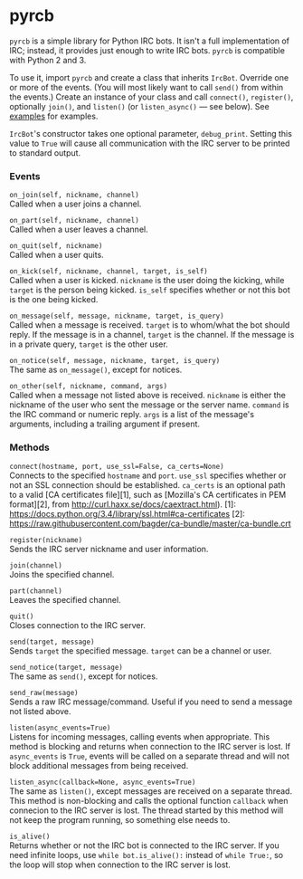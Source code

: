# pyrcb
`pyrcb` is a simple library for Python IRC bots. It isn't a full implementation
of IRC; instead, it provides just enough to write IRC bots. `pyrcb` is
compatible with Python 2 and 3.

To use it, import `pyrcb` and create a class that inherits `IrcBot`. Override
one or more of the events. (You will most likely want to call `send()` from
within the events.) Create an instance of your class and call `connect()`,
`register()`, optionally `join()`, and `listen()` (or `listen_async()` — see
below). See [examples](examples) for examples.

`IrcBot`'s constructor takes one optional parameter, `debug_print`. Setting
this value to `True` will cause all communication with the IRC server to be
printed to standard output.

### Events
`on_join(self, nickname, channel)`  
Called when a user joins a channel.

`on_part(self, nickname, channel)`  
Called when a user leaves a channel.

`on_quit(self, nickname)`  
Called when a user quits.

`on_kick(self, nickname, channel, target, is_self)`  
Called when a user is kicked. `nickname` is the user doing the kicking, while
`target` is the person being kicked. `is_self` specifies whether or not this
bot is the one being kicked.

`on_message(self, message, nickname, target, is_query)`  
Called when a message is received. `target` is to whom/what the bot should
reply. If the message is in a channel, `target` is the channel. If the message
is in a private query, `target` is the other user.

`on_notice(self, message, nickname, target, is_query)`  
The same as `on_message()`, except for notices.

`on_other(self, nickname, command, args)`  
Called when a message not listed above is received. `nickname` is either the
nickname of the user who sent the message or the server name. `command` is the
IRC command or numeric reply. `args` is a list of the message's arguments,
including a trailing argument if present.

### Methods
`connect(hostname, port, use_ssl=False, ca_certs=None)`  
Connects to the specified `hostname` and `port`. `use_ssl` specifies whether or
not an SSL connection should be established. `ca_certs` is an optional path to
a valid [CA certificates file][1], such as [Mozilla's CA certificates in PEM
format][2], from <http://curl.haxx.se/docs/caextract.html>).
[1]: https://docs.python.org/3.4/library/ssl.html#ca-certificates
[2]: https://raw.githubusercontent.com/bagder/ca-bundle/master/ca-bundle.crt

`register(nickname)`  
Sends the IRC server nickname and user information.

`join(channel)`  
Joins the specified channel.

`part(channel)`  
Leaves the specified channel.

`quit()`  
Closes connection to the IRC server.

`send(target, message)`  
Sends `target` the specified message. `target` can be a channel or user.

`send_notice(target, message)`  
The same as `send()`, except for notices.

`send_raw(message)`  
Sends a raw IRC message/command. Useful if you need to send a message not
listed above.

`listen(async_events=True)`  
Listens for incoming messages, calling events when appropriate. This method is
blocking and returns when connection to the IRC server is lost. If
`async_events` is `True`, events will be called on a separate thread and will
not block additional messages from being received.

`listen_async(callback=None, async_events=True)`  
The same as `listen()`, except messages are received on a separate thread. This
method is non-blocking and calls the optional function `callback` when
connecion to the IRC server is lost. The thread started by this method will not
keep the program running, so something else needs to.

`is_alive()`  
Returns whether or not the IRC bot is connected to the IRC server. If you need
infinite loops, use `while bot.is_alive():` instead of `while True:`, so the
loop will stop when connection to the IRC server is lost.

